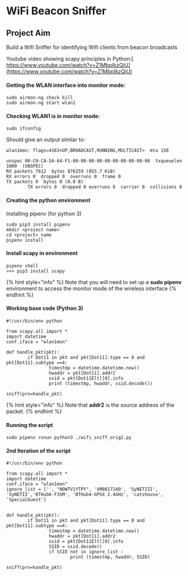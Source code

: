 # WiFi Beacon Sniffer

## Project Aim

Build a Wifi Sniffer for identifying Wifi clients from beacon broadcasts

Youtube video showing scapy principles in Python:[ https://www.youtube.com/watch?v=Z1MbpIkzQjU](https://www.youtube.com/watch?v=Z1MbpIkzQjU)

#### Getting the WLAN interface into monitor mode:

```text
sudo airmon-ng check kill
sudo airmon-ng start wlan1
```

#### Checking WLAN1 is in monitor mode:

```text
sudo ifconfig
```

Should give an output similar to:

```text
wlan1mon: flags=4163<UP,BROADCAST,RUNNING,MULTICAST>  mtu 150
unspec 00-C0-CA-5A-64-F1-00-00-00-00-00-00-00-00-00-00  txqueuelen 1000  (UNSPEC)
RX packets 7612  bytes 876259 (855.7 KiB)
RX errors 0  dropped 0  overruns 0  frame 0
TX packets 0  bytes 0 (0.0 B)        TX errors 0  dropped 0 overruns 0  carrier 0  collisions 0
```

#### Creating the python environment

Installing pipenv \(for python 3\)

```text
sudo pip3 install pipenv
mkdir <project name>
cd <project> name
pipenv install
```

#### Install scapy in environment

```text
pipenv shell
>>> pip3 install scapy
```

{% hint style="info" %}
Note that you will need to set up a **sudo pipenv** environment to access the monitor mode of the wireless interface
{% endhint %}

#### Working base code \(Python 3\)

```text
#!/usr/bin/env python

from scapy.all import *
import datetime
conf.iface = "wlan1mon"

def handle_pkt(pkt):
        if Dot11 in pkt and pkt[Dot11].type == 0 and pkt[Dot11].subtype ==4:
                timestmp = datetime.datetime.now()
                hwaddr = pkt[Dot11].addr2
                ssid = pkt[Dot11Elt][0].info
                print (timestmp, hwaddr, ssid.decode())

sniff(prn=handle_pkt)

```

{% hint style="info" %}
Note that **addr2** is the source address of the packet.
{% endhint %}

#### Running the script

```text
sudo pipenv runun python3 ./wifi_sniff_orig2.py 
```

#### 2nd Iteration of the script

```text
#!/usr/bin/env python

from scapy.all import *
import datetime
conf.iface = "wlan1mon"
ignore_list = ['', "NOWTV1YTPY", 'VM8817240', 'SyNETIII', 'SyNETII','BTHub6-F35M', 'BTHub4-GPSX 2.4GHz', 'catshouse', 'SpecialGuest']


def handle_pkt(pkt):
        if Dot11 in pkt and pkt[Dot11].type == 0 and pkt[Dot11].subtype ==4:
                timestmp = datetime.datetime.now()
                hwaddr = pkt[Dot11].addr2
                ssid = pkt[Dot11Elt][0].info
                SSID = ssid.decode()
                if SSID not in ignore_list :
                        print (timestmp, hwaddr, SSID)

sniff(prn=handle_pkt)


```




